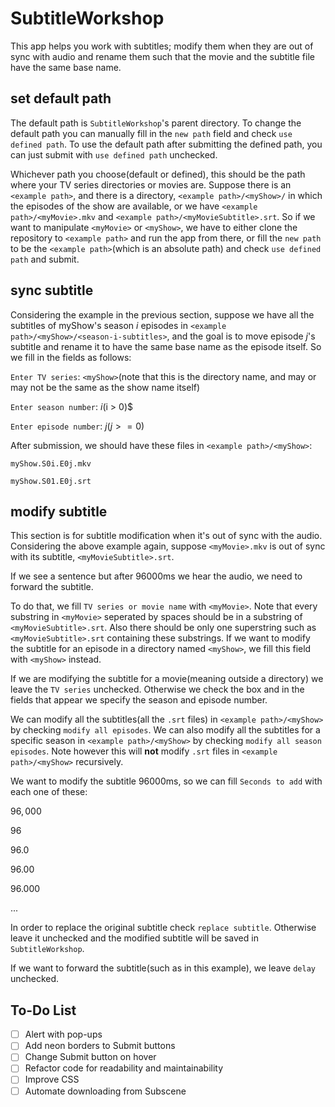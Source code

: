 # SubtitleWorkshop
This app helps you work with subtitles; modify them when they are out of sync with audio and rename
them such that the movie and the subtitle file have the same base name.
## set default path
The default path is `SubtitleWorkshop`'s parent directory.
To change the default path you can manually fill in the `new path` field and check `use defined path`.
To use the default path after submitting the defined path, you can just submit with `use defined path` unchecked.

Whichever path you choose(default or defined), this should be the path where your TV series directories or movies are.
Suppose there is an `<example path>`, and there is a directory, `<example path>/<myShow>/` in which the episodes of the show are available, or we have `<example path>/<myMovie>.mkv` and `<example path>/<myMovieSubtitle>.srt`.
So if we want to manipulate `<myMovie>` or `<myShow>`, we have to either clone the repository to `<example path>` and run the app from there, or fill the `new path` to be the `<example path>`(which is an absolute path) and check `use defined path` and submit.
## sync subtitle
Considering the example in the previous section, suppose we have all the subtitles of myShow's season $i$ episodes in `<example path>/<myShow>/<season-i-subtitles>`, and the goal is to move episode $j$'s subtitle and rename it to have the same base name as the episode itself.
So we fill in the fields as follows:

`Enter TV series`: `<myShow>`(note that this is the directory name, and may or may not be the same as the show name itself)

`Enter season number`: $i($i > 0)$

`Enter episode number`: $j(j >= 0)$

After submission, we should have these files in `<example path>/<myShow>`:

`myShow.S0i.E0j.mkv`

`myShow.S01.E0j.srt`
## modify subtitle
This section is for subtitle modification when it's out of sync with the audio.
Considering the above example again, suppose `<myMovie>.mkv` is out of sync with its subtitle, `<myMovieSubtitle>.srt`.

If we see a sentence but after 96000ms we hear the audio, we need to forward the subtitle.

To do that, we fill `TV series or movie name` with `<myMovie>`.
Note that every substring in `<myMovie>` seperated by spaces should be in a substring of `<myMovieSubtitle>.srt`.
Also there should be only one superstring such as `<myMovieSubtitle>.srt` containing these substrings.
If we want to modify the subtitle for an episode in a directory named `<myShow>`, we fill this field with `<myShow>` instead.

If we are modifying the subtitle for a movie(meaning outside a directory) we leave the `TV series` unchecked.
Otherwise we check the box and in the fields that appear we specify the season and episode number.

We can modify all the subtitles(all the `.srt` files) in `<example path>/<myShow>` by checking `modify all episodes`.
We can also modify all the subtitles for a specific season in `<example path>/<myShow>` by checking `modify all season episodes`.
Note however this will **not** modify `.srt` files in `<example path>/<myShow>` recursively.

We want to modify the subtitle 96000ms, so we can fill `Seconds to add` with each one of these:

$96,000$

$96$

$96.0$

$96.00$

$96.000$

...

In order to replace the original subtitle check `replace subtitle`.
Otherwise leave it unchecked and the modified subtitle will be saved in `SubtitleWorkshop`.

If we want to forward the subtitle(such as in this example), we leave `delay` unchecked.
## To-Do List
- [ ] Alert with pop-ups
- [ ] Add neon borders to Submit buttons
- [ ] Change Submit button on hover
- [ ] Refactor code for readability and maintainability
- [ ] Improve CSS
- [ ] Automate downloading from Subscene
